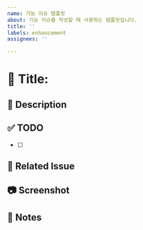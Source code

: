 ```yaml
---
name: 기능 이슈 템플릿
about: 기능 이슈를 작성할 때 사용하는 템플릿입니다.
title: ''
labels: enhancement
assignees: ''

---
```


# :star2: Title:

## :rocket: Description
## :white_check_mark: TODO
- [ ]

## :pushpin: Related Issue
## :camera: Screenshot
## :loudspeaker: Notes

